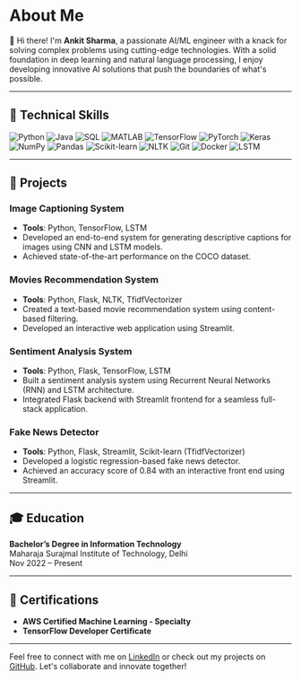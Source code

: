 # About Me

👋 Hi there! I'm **Ankit Sharma**, a passionate AI/ML engineer with a knack for solving complex problems using cutting-edge technologies. With a solid foundation in deep learning and natural language processing, I enjoy developing innovative AI solutions that push the boundaries of what's possible.

---

## 🔧 Technical Skills

![Python](https://example.com/path/to/python.png)
![Java](https://example.com/path/to/java.png)
![SQL](https://example.com/path/to/sql.png)
![MATLAB](https://example.com/path/to/matlab.png)
![TensorFlow](https://example.com/path/to/tensorflow.png)
![PyTorch](380-3800394_pytorch-logo.webp)
![Keras](https://example.com/path/to/keras.png)
![NumPy](https://example.com/path/to/numpy.png)
![Pandas](https://example.com/path/to/pandas.png)
![Scikit-learn](https://example.com/path/to/scikit-learn.png)
![NLTK](https://example.com/path/to/nltk.png)
![Git](https://example.com/path/to/git.png)
![Docker](https://example.com/path/to/docker.png)
![LSTM](https://example.com/path/to/lstm.png)

---

## 🚀 Projects

### Image Captioning System
- **Tools**: Python, TensorFlow, LSTM
- Developed an end-to-end system for generating descriptive captions for images using CNN and LSTM models.
- Achieved state-of-the-art performance on the COCO dataset.

### Movies Recommendation System
- **Tools**: Python, Flask, NLTK, TfidfVectorizer
- Created a text-based movie recommendation system using content-based filtering.
- Developed an interactive web application using Streamlit.

### Sentiment Analysis System
- **Tools**: Python, Flask, TensorFlow, LSTM
- Built a sentiment analysis system using Recurrent Neural Networks (RNN) and LSTM architecture.
- Integrated Flask backend with Streamlit frontend for a seamless full-stack application.

### Fake News Detector
- **Tools**: Python, Flask, Streamlit, Scikit-learn (TfidfVectorizer)
- Developed a logistic regression-based fake news detector.
- Achieved an accuracy score of 0.84 with an interactive front end using Streamlit.

---

## 🎓 Education

**Bachelor’s Degree in Information Technology**  
Maharaja Surajmal Institute of Technology, Delhi  
Nov 2022 – Present

---

## 📜 Certifications

- **AWS Certified Machine Learning - Specialty**
- **TensorFlow Developer Certificate**

---

Feel free to connect with me on [LinkedIn](https://www.linkedin.com/in/ankit082004/) or check out my projects on [GitHub](https://github.com/Anki2004). Let's collaborate and innovate together!
